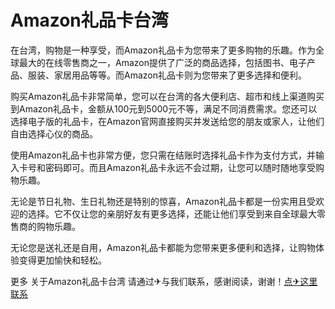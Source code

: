 # Amazon礼品卡台湾

在台湾，购物是一种享受，而Amazon礼品卡为您带来了更多购物的乐趣。作为全球最大的在线零售商之一，Amazon提供了广泛的商品选择，包括图书、电子产品、服装、家居用品等等。而Amazon礼品卡则为您带来了更多选择和便利。

购买Amazon礼品卡非常简单，您可以在台湾的各大便利店、超市和线上渠道购买到Amazon礼品卡，金额从100元到5000元不等，满足不同消费需求。您还可以选择电子版的礼品卡，在Amazon官网直接购买并发送给您的朋友或家人，让他们自由选择心仪的商品。

使用Amazon礼品卡也非常方便，您只需在结账时选择礼品卡作为支付方式，并输入卡号和密码即可。而且Amazon礼品卡永远不会过期，让您可以随时随地享受购物乐趣。

无论是节日礼物、生日礼物还是特别的惊喜，Amazon礼品卡都是一份实用且受欢迎的选择。它不仅让您的亲朋好友有更多选择，还能让他们享受到来自全球最大零售商的购物乐趣。

无论您是送礼还是自用，Amazon礼品卡都能为您带来更多便利和选择，让购物体验变得更加愉快和轻松。

更多 关于Amazon礼品卡台湾 请通过✈与我们联系，感谢阅读，谢谢！[点✈这里联系](https://sms.k02.cc)